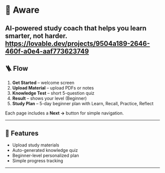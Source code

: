 # 🧠 Aware
AI-powered study coach that helps you learn smarter, not harder.
https://lovable.dev/projects/9504a189-2646-460f-a0e4-aaf773623749
---

## 🪜 Flow
1. **Get Started** – welcome screen  
2. **Upload Material** – upload PDFs or notes  
3. **Knowledge Test** – short 5-question quiz  
4. **Result** – shows your level (Beginner)  
5. **Study Plan** – 5-day beginner plan with Learn, Recall, Practice, Reflect  

Each page includes a **Next →** button for simple navigation.

---

## 🎯 Features
- Upload study materials  
- Auto-generated knowledge quiz  
- Beginner-level personalized plan  
- Simple progress tracking  

---
